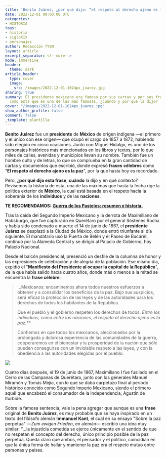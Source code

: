 ```yaml
---
title: 'Benito Juárez, ¿por qué dijo: “el respeto al derecho ajeno es la paz”?'
date: 2022-12-01 00:00:00 UTC
categories:
- HISTORIA
tags:
- historia
- sigloXIX
- personajes
author: Redacción TYSM
layout: article
excerpt_separator: <!--more-->
mode: immersive
header:
  theme: dark
article_header:
  type: cover
  image:
    src: /images/2022-12-01-1024px_juarez.jpg
sharing: true
summary: El presidente mexicano era famoso por sus cartas y por sus frases contundentes,
  como ésta que es una de las más famosas, ¿cuándo y por qué la dijo?
cover: "/images/2022-12-01-1024px_juarez.jpg"
show_author_profile: false
comment: false
_template: plantilla
---
```







**Benito Juárez** fue un **presidente** de **México** de origen indígena —el primero y el único con ese origen— que ocupó el cargo de 1857 a 1872, habiendo sido elegido en cinco ocasiones. Junto con Miguel Hidalgo, es uno de los personajes históricos más mencionados en los libros y textos, por lo que miles de calles, avenidas y municipios llevan su nombre. También fue un hombre culto y de letras, lo que se comprueba en la gran cantidad de cartas y documentos que escribió, donde expresó **frases** **célebres** como "**El respeto al derecho ajeno es la paz**", por la que hasta hoy es recordado.

Pero, ¿**por qué dijo esta frase**, **cuándo** la dijo y en qué contexto? Revisemos la historia de esta, una de las máximas que hasta la fecha rige la política exterior de **México**, la cual está basada en el respeto hacia la soberanía de los **individuos** y de las **naciones**.

**TE RECOMENDAMOS:** [**Guerra de los Pasteles: resumen e historia.**](https://blog.tonoysumariachi.com/historia/2022/04/20/guerra-de-los-pasteles-resumen-e-historia.html)

Tras la caída del Segundo Imperio Mexicano y la derrota de Maximiliano de Habsburgo, que fue capturado en Querétaro por el general Sóstenes Rocha y había sido condenado a muerte el 14 de junio de 1867, el **presidente Juárez** se desplazó a la Ciudad de México, donde entró triunfante al día siguiente. El mandatario usó la Puerta de Belén y el Paseo de Bucareli, continuó por la Alameda Central y se dirigió al Palacio de Gobierno, hoy Palacio Nacional.

Desde el balcón presidencial, presenció un desfile de la columna de honor y las expresiones de celebración y de alegría de la población. Ese mismo día, expidió el "**Manifiesto del Presidente al ocupar la capital de la República**", de la que había salido hacía cuatro años, donde más o menos a la mitad se encuentra la **frase célebre**:

> …Mexicanos: encaminemos ahora todos nuestros esfuerzos a obtener y a consolidar los beneficios de la paz. Bajo sus auspicios, será eficaz la protección de las leyes y de las autoridades para los derechos de todos los habitantes de la República.
>
> Que el pueblo y el gobierno respeten los derechos de todos. **Entre los individuos, como entre las naciones, el respeto al derecho ajeno es la paz*.***
>
> Confiemos en que todos los mexicanos, aleccionados por la prolongada y dolorosa experiencia de las comunidades de la guerra, cooperaremos en el bienestar y la prosperidad de la nación que sólo pueden conseguirse con un inviolable respeto a las leyes, y con la obediencia a las autoridades elegidas por el pueblo.

![](https://upload.wikimedia.org/wikipedia/commons/thumb/3/3e/Retrato_de_Benito_Ju%C3%A1rez.jpg/685px-Retrato_de_Benito_Ju%C3%A1rez.jpg)

Cuatro días después, el 19 de junio de 1867, Maximiliano I fue fusilado en el Cerro de las Campanas de Querétaro, junto con los generales Manuel Miramón y Tomás Mejía, con lo que se daba carpetazo final al periodo histórico conocido como Segundo Imperio Mexicano, siendo el primero aquél que encabezó el consumador de la Independencia, Agustín de Iturbide.

Sobre la famosa sentencia, vale la pena agregar que aunque es una **frase** original de **Benito Juárez**, es muy probable que se haya inspirado en un texto del filósofo alemán **Immanuel Kant**, el cual en su ensayo "Sobre la paz perpetua" —_Zum ewigen Frieden_, en alemán— escribió una idea muy similar: "…la injusticia cometida se ejerce únicamente en el sentido de que no respetan el concepto del derecho, único principio posible de la paz perpetua. Queda claro que ambos, el pensador y el político, coincidían en que la única forma de hallar y mantener la paz era el respeto mutuo entre personas y países.
